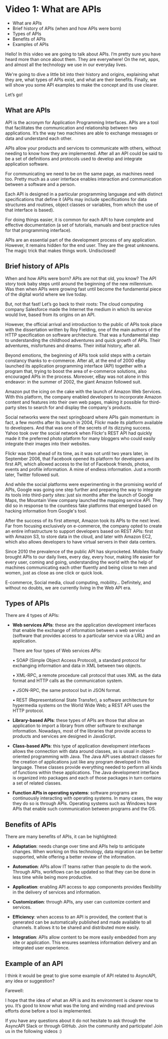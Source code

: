 # Video 1: What are APIs

- What are APIs
- Brief history of APIs (when and how APIs were born)
- Types of APIs
- Benefits of APIs
- Examples of APIs

Hello! In this video we are going to talk about APIs. I’m pretty sure you have heard more than once about them. They are everywhere! On the net, apps, and almost all the technology we use in our everyday lives. 

We're going to dive a little bit into their history and origins, explaining what they are, what types of APIs exist, and what are their benefits. Finally, we will show you some API examples to make the concept and its use clearer.

Let’s go!

## What are APIs

API is the acronym for Application Programming Interfaces. APIs are a tool that facilitates the communication and relationship between two applications. It’s the way two machines are able to exchange messages or data and understand each other. 

APIs allow your products and services to communicate with others, without needing to know how they are implemented. After all an API could be said to be a set of definitions and protocols used to develop and integrate application software.

For communicating we need to be on the same page, as machines need too.  Pretty much as a user interface enables interaction and communication between a software and a person.

Each API is designed in a particular programming language and with distinct specifications that define it (APIs may include specifications for data structures and routines, object classes or variables, from which the use of that interface is based). 

For doing things easier, it is common for each API to have complete and effective documentation (a set of tutorials, manuals and best practice rules for that programming interface).

APIs are an essential part of the development process of any application. However, it remains hidden for the end user. They are the great unknowns. The magic trick that makes things work. Undisclosed!

## Brief history of APIs

When and how APIs were born? APIs are not that old, you know? The API story took baby steps until around the beginning of the new millennium. Was then when APIs were growing fast until become the fundamental piece of the digital world where we live today. 

But, not that fast! Let’s go back to their roots: The cloud computing company Salesforce made the Internet the medium in which its service would live, based from its origins on an API.

However, the official arrival and introduction to the public of APIs took place with the dissertation written by Roy Fielding, one of the main authors of the HTTP specification on software architecture. That was a fundamental step to understanding the childhood adventures and quick growth of APIs. Their adventures, misfortunes and dreams. Their initial history, after all.

Beyond emotions, the beginning of APIs took solid steps with a certain constancy thanks to e-commerce. After all, at the end of 2000 eBay launched its application programming interface (API) together with a program that, trying to boost the area of e-commerce solutions, also encouraged APIs in the process. Moreover, eBay was not alone in this endeavor: in the summer of 2002, the giant Amazon followed suit.

Amazon put the icing on the cake with the launch of Amazon Web Services. With this platform, the company enabled developers to incorporate Amazon content and features into their own web pages, making it possible for third-party sites to search for and display the company's products.

Social networks were the next springboard where APIs gain momentum: in fact, a few months after its launch in 2004, Flickr made its platform available to developers. And that was one of the secrets of its dizzying success. Yahoo took over the social network when Flickr's REST API had quickly made it the preferred photo platform for many bloggers who could easily integrate their images into their websites.

Flickr was then ahead of its time, as it was not until two years later, in September 2006, that Facebook opened its platform for developers and its first API, which allowed access to the list of Facebook friends, photos, events and profile information. A mine of endless information. Just a month later, Twitter followed suit.

And while the social platforms were experimenting in the promising world of APIs, Google was going one step further and preparing the way to integrate its tools into third-party sites: just six months after the launch of Google Maps, the Mountain View company launched the mapping service API. They did so in response to the countless fake platforms that emerged based on hacking information from Google's tool.

After the success of its first attempt, Amazon took its APIs to the next level. Far from focusing exclusively on e-commerce, the company opted to create an entire infrastructure to support developers based on REST APIs: first with Amazon S3, to store data in the cloud, and later with Amazon EC2, which also allows developers to have virtual servers in their data centers.

Since 2010 the prevalence of the public API has skyrocketed. Mobiles finally brought APIs to our daily lives, every day, every hour, making life easier for every user, coming and going, understanding the world with the help of machines communicating each other fluently and being close to men and women, just as close as one click or quick look. 

E-commerce, Social media, cloud computing, mobility… Definitely, and without no doubts, we are currently living in the Web API era.

## Types of APIs

There are 4 types of APIs: 

- **Web services APIs**: these are the application development interfaces that enable the exchange of information between a web service (software that provides access to a particular service via a URL) and an application. 

    There are four types of Web services APIs:

    •	SOAP (Simple Object Access Protocol), a standard protocol for exchanging information and data in XML between two objects.

    •	XML-RPC, a remote procedure call protocol that uses XML as the data format and HTTP calls as the communication system.

    • JSON-RPC, the same protocol but in JSON format. 

    •	REST (Representational State Transfer), a software architecture for hypermedia systems on the World Wide Web; a REST API uses the HTTP protocol.

- **Library-based APIs**: these types of APIs are those that allow an application to import a library from other software to exchange information. Nowadays, most of the libraries that provide access to products and services are designed in JavaScript.

- **Class-based APIs**: this type of application development interfaces allows the connection with data around classes, as is usual in object-oriented programming with Java. The Java API uses abstract classes for the creation of applications just like any program developed in this language. These classes provide everything needed to perform all kinds of functions within these applications. The Java development interface is organized into packages and each of those packages in turn contains a set of related classes.  

- **Function APIs in operating systems**: software programs are continuously interacting with operating systems. In many cases, the way they do so is through APIs. Operating systems such as Windows have APIs that enable such communication between programs and the OS.

## Benefits of APIs

There are many benefits of APIs, it can be highlighted:

- **Adaptation**: needs change over time and APIs help to anticipate changes. When working on this technology, data migration can be better supported, while offering a better review of the information. 

- **Automation**: APIs allow IT teams rather than people to do the work. Through APIs, workflows can be updated so that they can be done in less time while being more productive.

- **Application**: enabling API access to app components provides flexibility in the delivery of services and information.  

- **Customization**: through APIs, any user can customize content and services.

- **Efficiency**: when access to an API is provided, the content that is generated can be automatically published and made available to all channels. It allows it to be shared and distributed more easily. 

- **Integration**: APIs allow content to be more easily embedded from any site or application. This ensures seamless information delivery and an integrated user experience.

## Example of an API

I think it would be great to give some example of API related to AsyncAPI, any idea or suggestion?

Farewell:

I hope that the idea of what an API is and its environment is clearer now to you. It’s good to know what was the long and winding road and previous efforts done before a tool is implemented. 

If you have any questions about it do not hesitate to ask through the AsyncAPI Slack or through GitHub. Join the community and participate! Join us in the following videos :)
